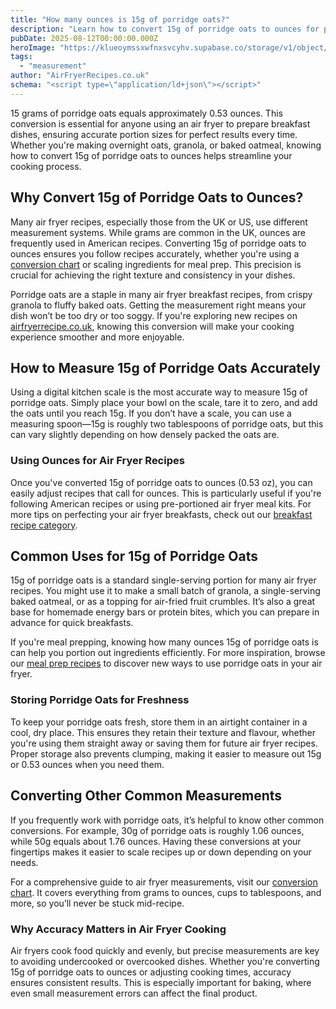 ```yaml
---
title: "How many ounces is 15g of porridge oats?"
description: "Learn how to convert 15g of porridge oats to ounces for perfect air fryer breakfasts. Get accurate measurements in seconds!"
pubDate: 2025-08-12T00:00:00.000Z
heroImage: "https://klueoymssxwfnxsvcyhv.supabase.co/storage/v1/object/public/md/how-many-ounces-is-15g-of-porridge-oats-8d33aa7e.webp"
tags:
  - "measurement"
author: "AirFryerRecipes.co.uk"
schema: "<script type=\"application/ld+json\"></script>"
---
```


<p>15 grams of porridge oats equals approximately 0.53 ounces. This conversion is essential for anyone using an air fryer to prepare breakfast dishes, ensuring accurate portion sizes for perfect results every time. Whether you're making overnight oats, granola, or baked oatmeal, knowing how to convert 15g of porridge oats to ounces helps streamline your cooking process.</p>  

<h2>Why Convert 15g of Porridge Oats to Ounces?</h2>  
<p>Many air fryer recipes, especially those from the UK or US, use different measurement systems. While grams are common in the UK, ounces are frequently used in American recipes. Converting 15g of porridge oats to ounces ensures you follow recipes accurately, whether you're using a <a href=https://www.airfryerrecipe.co.uk/air-fryer-conversion-chart>conversion chart</a> or scaling ingredients for meal prep. This precision is crucial for achieving the right texture and consistency in your dishes.</p>  

<p>Porridge oats are a staple in many air fryer breakfast recipes, from crispy granola to fluffy baked oats. Getting the measurement right means your dish won’t be too dry or too soggy. If you're exploring new recipes on <a href=https://www.airfryerrecipe.co.uk/recipes>airfryerrecipe.co.uk</a>, knowing this conversion will make your cooking experience smoother and more enjoyable.</p>  

<h2>How to Measure 15g of Porridge Oats Accurately</h2>  
<p>Using a digital kitchen scale is the most accurate way to measure 15g of porridge oats. Simply place your bowl on the scale, tare it to zero, and add the oats until you reach 15g. If you don’t have a scale, you can use a measuring spoon—15g is roughly two tablespoons of porridge oats, but this can vary slightly depending on how densely packed the oats are.</p>  

<h3>Using Ounces for Air Fryer Recipes</h3>  
<p>Once you've converted 15g of porridge oats to ounces (0.53 oz), you can easily adjust recipes that call for ounces. This is particularly useful if you're following American recipes or using pre-portioned air fryer meal kits. For more tips on perfecting your air fryer breakfasts, check out our <a href=https://www.airfryerrecipe.co.uk/recipe-category/breakfast>breakfast recipe category</a>.</p>  

<h2>Common Uses for 15g of Porridge Oats</h2>  
<p>15g of porridge oats is a standard single-serving portion for many air fryer recipes. You might use it to make a small batch of granola, a single-serving baked oatmeal, or as a topping for air-fried fruit crumbles. It’s also a great base for homemade energy bars or protein bites, which you can prepare in advance for quick breakfasts.</p>  

<p>If you're meal prepping, knowing how many ounces 15g of porridge oats is can help you portion out ingredients efficiently. For more inspiration, browse our <a href=https://www.airfryerrecipe.co.uk/recipe-category/meal-prep>meal prep recipes</a> to discover new ways to use porridge oats in your air fryer.</p>  

<h3>Storing Porridge Oats for Freshness</h3>  
<p>To keep your porridge oats fresh, store them in an airtight container in a cool, dry place. This ensures they retain their texture and flavour, whether you're using them straight away or saving them for future air fryer recipes. Proper storage also prevents clumping, making it easier to measure out 15g or 0.53 ounces when you need them.</p>  

<h2>Converting Other Common Measurements</h2>  
<p>If you frequently work with porridge oats, it’s helpful to know other common conversions. For example, 30g of porridge oats is roughly 1.06 ounces, while 50g equals about 1.76 ounces. Having these conversions at your fingertips makes it easier to scale recipes up or down depending on your needs.</p>  

<p>For a comprehensive guide to air fryer measurements, visit our <a href=https://www.airfryerrecipe.co.uk/air-fryer-conversion-chart>conversion chart</a>. It covers everything from grams to ounces, cups to tablespoons, and more, so you’ll never be stuck mid-recipe.</p>  

<h3>Why Accuracy Matters in Air Fryer Cooking</h3>  
<p>Air fryers cook food quickly and evenly, but precise measurements are key to avoiding undercooked or overcooked dishes. Whether you're converting 15g of porridge oats to ounces or adjusting cooking times, accuracy ensures consistent results. This is especially important for baking, where even small measurement errors can affect the final product.</p>